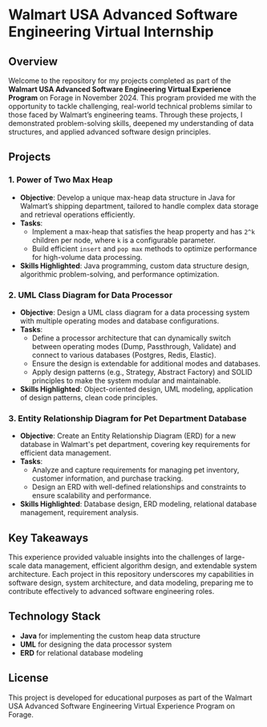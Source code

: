 # Walmart USA Advanced Software Engineering Virtual Internship

## Overview

Welcome to the repository for my projects completed as part of the **Walmart USA Advanced Software Engineering Virtual Experience Program** on Forage in November 2024. This program provided me with the opportunity to tackle challenging, real-world technical problems similar to those faced by Walmart’s engineering teams. Through these projects, I demonstrated problem-solving skills, deepened my understanding of data structures, and applied advanced software design principles.

## Projects

### 1. **Power of Two Max Heap**
   - **Objective**: Develop a unique max-heap data structure in Java for Walmart’s shipping department, tailored to handle complex data storage and retrieval operations efficiently.
   - **Tasks**:
     - Implement a max-heap that satisfies the heap property and has `2^k` children per node, where `k` is a configurable parameter.
     - Build efficient `insert` and `pop max` methods to optimize performance for high-volume data processing.
   - **Skills Highlighted**: Java programming, custom data structure design, algorithmic problem-solving, and performance optimization.

### 2. **UML Class Diagram for Data Processor**
   - **Objective**: Design a UML class diagram for a data processing system with multiple operating modes and database configurations.
   - **Tasks**:
     - Define a processor architecture that can dynamically switch between operating modes (Dump, Passthrough, Validate) and connect to various databases (Postgres, Redis, Elastic).
     - Ensure the design is extendable for additional modes and databases.
     - Apply design patterns (e.g., Strategy, Abstract Factory) and SOLID principles to make the system modular and maintainable.
   - **Skills Highlighted**: Object-oriented design, UML modeling, application of design patterns, clean code principles.

### 3. **Entity Relationship Diagram for Pet Department Database**
   - **Objective**: Create an Entity Relationship Diagram (ERD) for a new database in Walmart's pet department, covering key requirements for efficient data management.
   - **Tasks**:
     - Analyze and capture requirements for managing pet inventory, customer information, and purchase tracking.
     - Design an ERD with well-defined relationships and constraints to ensure scalability and performance.
   - **Skills Highlighted**: Database design, ERD modeling, relational database management, requirement analysis.

## Key Takeaways

This experience provided valuable insights into the challenges of large-scale data management, efficient algorithm design, and extendable system architecture. Each project in this repository underscores my capabilities in software design, system architecture, and data modeling, preparing me to contribute effectively to advanced software engineering roles.

## Technology Stack

- **Java** for implementing the custom heap data structure
- **UML** for designing the data processor system
- **ERD** for relational database modeling

## License

This project is developed for educational purposes as part of the Walmart USA Advanced Software Engineering Virtual Experience Program on Forage.
